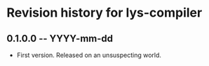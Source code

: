 # Revision history for lys-compiler

## 0.1.0.0 -- YYYY-mm-dd

* First version. Released on an unsuspecting world.
